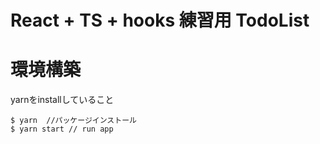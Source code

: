 # React + TS + hooks 練習用 TodoList

# 環境構築

yarnをinstallしていること

```
$ yarn  //パッケージインストール
$ yarn start // run app
```
